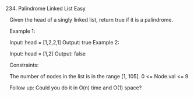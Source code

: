234. Palindrome Linked List
Easy

Given the head of a singly linked list, return true if it is a palindrome.



Example 1:


Input: head = [1,2,2,1]
Output: true
Example 2:


Input: head = [1,2]
Output: false


Constraints:

The number of nodes in the list is in the range [1, 105].
0 <= Node.val <= 9


Follow up: Could you do it in O(n) time and O(1) space?
